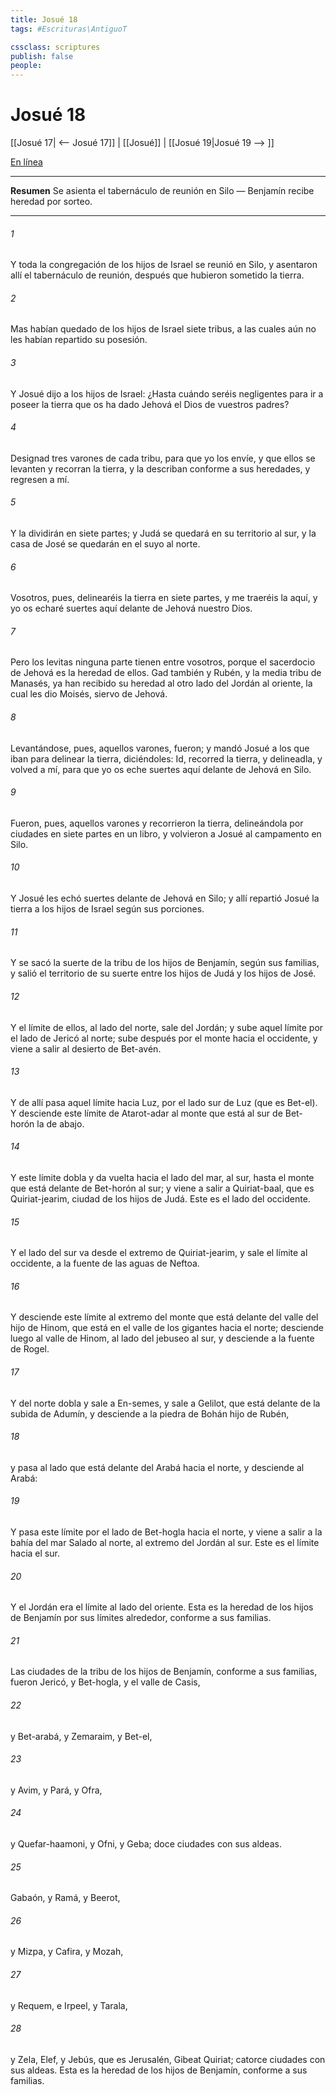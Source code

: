 ```yaml
---
title: Josué 18
tags: #Escrituras\AntiguoT

cssclass: scriptures
publish: false
people:
---
```


# Josué 18
[[Josué 17| <-- Josué 17]] | [[Josué]] | [[Josué 19|Josué 19 --> ]]

[En línea](https://churchofjesuschrist.org/study/scriptures/ot/josh/18?lang=spa)

---
__Resumen__
Se asienta el tabernáculo de reunión en Silo — Benjamín recibe heredad por sorteo.

---
###### 1 
Y toda la congregación de los hijos de Israel se reunió en Silo, y asentaron allí el tabernáculo de reunión, después que hubieron sometido la tierra.

###### 2 
Mas habían quedado de los hijos de Israel siete tribus, a las cuales aún no les habían repartido su posesión.

###### 3 
Y Josué dijo a los hijos de Israel: ¿Hasta cuándo seréis negligentes para ir a poseer la tierra que os ha dado Jehová el Dios de vuestros padres?

###### 4 
Designad tres varones de cada tribu, para que yo los envíe, y que ellos se levanten y recorran la tierra, y la describan conforme a sus heredades, y regresen a mí.

###### 5 
Y la dividirán en siete partes; y Judá se quedará en su territorio al sur, y  la casa de José se quedarán en el suyo al norte.

###### 6 
Vosotros, pues, delinearéis la tierra en siete partes, y me traeréis la  aquí, y yo os echaré suertes aquí delante de Jehová nuestro Dios.

###### 7 
Pero los levitas ninguna parte tienen entre vosotros, porque el sacerdocio de Jehová es la heredad de ellos. Gad también y Rubén, y la media tribu de Manasés, ya han recibido su heredad al otro lado del Jordán al oriente, la cual les dio Moisés, siervo de Jehová.

###### 8 
Levantándose, pues, aquellos varones, fueron; y mandó Josué a los que iban para delinear la tierra, diciéndoles: Id, recorred la tierra, y delineadla, y volved a mí, para que yo os eche suertes aquí delante de Jehová en Silo.

###### 9 
Fueron, pues, aquellos varones y recorrieron la tierra, delineándola por ciudades en siete partes en un libro, y volvieron a Josué al campamento en Silo.

###### 10 
Y Josué les echó suertes delante de Jehová en Silo; y allí repartió Josué la tierra a los hijos de Israel según sus porciones.

###### 11 
Y se sacó la suerte de la tribu de los hijos de Benjamín, según sus familias, y salió el territorio de su suerte entre los hijos de Judá y los hijos de José.

###### 12 
Y el límite de ellos, al lado del norte, sale del Jordán; y sube aquel límite por el lado de Jericó al norte; sube después por el monte hacia el occidente, y viene a salir al desierto de Bet-avén.

###### 13 
Y de allí pasa aquel límite hacia Luz, por el lado sur de Luz (que es Bet-el). Y desciende este límite de Atarot-adar al monte que está al sur de Bet-horón la de abajo.

###### 14 
Y este límite dobla y da vuelta hacia el lado del mar, al sur, hasta el monte que está delante de Bet-horón al sur; y viene a salir a Quiriat-baal, que es Quiriat-jearim, ciudad de los hijos de Judá. Este es el lado del occidente.

###### 15 
Y el lado del sur va desde el extremo de Quiriat-jearim, y sale el límite al occidente, a la fuente de las aguas de Neftoa.

###### 16 
Y desciende este límite al extremo del monte que está delante del valle del hijo de Hinom, que está en el valle de los gigantes hacia el norte; desciende luego al valle de Hinom, al lado del jebuseo al sur, y  desciende a la fuente de Rogel.

###### 17 
Y del norte dobla y sale a En-semes, y  sale a Gelilot, que está delante de la subida de Adumín, y desciende a la piedra de Bohán hijo de Rubén,

###### 18 
y pasa al lado que está delante del Arabá hacia el norte, y desciende al Arabá:

###### 19 
Y pasa este límite por el lado de Bet-hogla hacia el norte, y viene a salir a la bahía del mar Salado al norte, al extremo del Jordán al sur. Este es el límite hacia el sur.

###### 20 
Y el Jordán era el límite al lado del oriente. Esta es la heredad de los hijos de Benjamín por sus límites alrededor, conforme a sus familias.

###### 21 
Las ciudades de la tribu de los hijos de Benjamín, conforme a sus familias, fueron Jericó, y Bet-hogla, y el valle de Casis,

###### 22 
y Bet-arabá, y Zemaraim, y Bet-el,

###### 23 
y Avim, y Pará, y Ofra,

###### 24 
y Quefar-haamoni, y Ofni, y Geba; doce ciudades con sus aldeas.

###### 25 
Gabaón, y Ramá, y Beerot,

###### 26 
y Mizpa, y Cafira, y Mozah,

###### 27 
y Requem, e Irpeel, y Tarala,

###### 28 
y Zela, Elef, y Jebús, que es Jerusalén, Gibeat  Quiriat; catorce ciudades con sus aldeas. Esta es la heredad de los hijos de Benjamín, conforme a sus familias.

